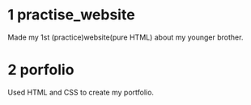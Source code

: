 # 1 practise_website
Made my 1st (practice)website(pure HTML) about my younger brother.
# 2 porfolio
Used HTML and CSS to create my portfolio.
